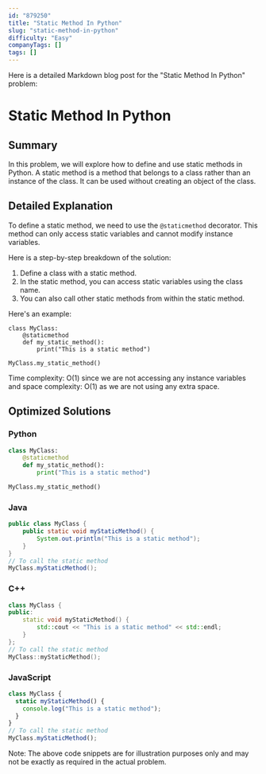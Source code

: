 ```yaml
---
id: "879250"
title: "Static Method In Python"
slug: "static-method-in-python"
difficulty: "Easy"
companyTags: []
tags: []
---
```


Here is a detailed Markdown blog post for the "Static Method In Python" problem:

# Static Method In Python
## Summary
In this problem, we will explore how to define and use static methods in Python. A static method is a method that belongs to a class rather than an instance of the class. It can be used without creating an object of the class.

## Detailed Explanation
To define a static method, we need to use the `@staticmethod` decorator. This method can only access static variables and cannot modify instance variables.

Here is a step-by-step breakdown of the solution:

1. Define a class with a static method.
2. In the static method, you can access static variables using the class name.
3. You can also call other static methods from within the static method.

Here's an example:
```
class MyClass:
    @staticmethod
    def my_static_method():
        print("This is a static method")

MyClass.my_static_method()
```

Time complexity: O(1) since we are not accessing any instance variables and space complexity: O(1) as we are not using any extra space.

## Optimized Solutions

### Python
```python
class MyClass:
    @staticmethod
    def my_static_method():
        print("This is a static method")

MyClass.my_static_method()
```

### Java
```java
public class MyClass {
    public static void myStaticMethod() {
        System.out.println("This is a static method");
    }
}
// To call the static method
MyClass.myStaticMethod();
```

### C++
```cpp
class MyClass {
public:
    static void myStaticMethod() {
        std::cout << "This is a static method" << std::endl;
    }
};
// To call the static method
MyClass::myStaticMethod();
```

### JavaScript
```javascript
class MyClass {
  static myStaticMethod() {
    console.log("This is a static method");
  }
}
// To call the static method
MyClass.myStaticMethod();
```
Note: The above code snippets are for illustration purposes only and may not be exactly as required in the actual problem.